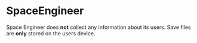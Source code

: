 # SpaceEngineer

Space Engineer does __not__ collect any information about its users. Save files are __only__ stored on the users device.
